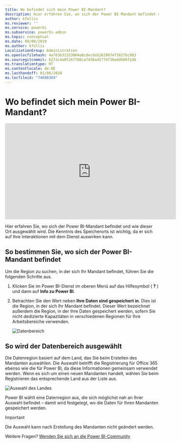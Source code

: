 ```yaml
---
title: Wo befindet sich mein Power BI-Mandant?
description: Hier erfahren Sie, wo sich der Power BI-Mandant befindet und wie dieser Ort ausgewählt wird. Dies ist wichtig zu wissen, da es sich auf Ihre Interaktionen mit dem Dienst auswirken kann.
author: kfollis
ms.reviewer: ''
ms.service: powerbi
ms.subservice: powerbi-admin
ms.topic: conceptual
ms.date: 09/09/2019
ms.author: kfollis
LocalizationGroup: Administration
ms.openlocfilehash: 4a763b31333004a8cdecda5262967473817bc983
ms.sourcegitcommit: 6272c4a0f267708ca7d38a45774f3bedd680f2d6
ms.translationtype: HT
ms.contentlocale: de-DE
ms.lasthandoff: 01/06/2020
ms.locfileid: "74698369"
---
```

# <a name="where-is-my-power-bi-tenant-located"></a>Wo befindet sich mein Power BI-Mandant?

<iframe width="560" height="315" src="https://www.youtube.com/embed/0fOxaHJPvdM?showinfo=0" frameborder="0" allowfullscreen></iframe>

Hier erfahren Sie, wo sich der Power BI-Mandant befindet und wie dieser Ort ausgewählt wird. Die Kenntnis des Speicherorts ist wichtig, da er sich auf Ihre Interaktionen mit dem Dienst auswirken kann.

## <a name="how-to-determine-where-your-power-bi-tenant-is-located"></a>So bestimmen Sie, wo sich der Power BI-Mandant befindet

Um die Region zu suchen, in der sich Ihr Mandant befindet, führen Sie die folgenden Schritte aus.

1. Klicken Sie im Power BI-Dienst im oberen Menü auf das Hilfesymbol ( **?** ) und dann auf **Info zu Power BI**.

1. Betrachten Sie den Wert neben **Ihre Daten sind gespeichert in**. Dies ist die Region, in der sich Ihr Mandant befindet. Dieser Wert bezeichnet außerdem die Region, in der Ihre Daten gespeichert werden, sofern Sie nicht dedizierte Kapazitäten in verschiedenen Regionen für Ihre Arbeitsbereiche verwenden.

    ![Datenbereich](media/service-admin-where-is-my-tenant-located/power-bi-data-region.png)

## <a name="how-the-data-region-is-selected"></a>So wird der Datenbereich ausgewählt

Die Datenregion basiert auf dem Land, das Sie beim Erstellen des Mandanten auswählen. Die Auswahl betrifft die Registrierung für Office 365 ebenso wie die für Power BI, da diese Informationen gemeinsam verwendet werden. Wenn es sich um einen neuen Mandanten handelt, wählen Sie beim Registrieren das entsprechende Land aus der Liste aus.

![Auswahl des Landes](media/service-admin-where-is-my-tenant-located/sign-up-country-selection.png)

Power BI wählt eine Datenregion aus, die sich möglichst nah an Ihrer Auswahl befindet – damit wird festgelegt, wo die Daten für Ihren Mandanten gespeichert werden.

> [!IMPORTANT]
> Die Auswahl kann nach Erstellung des Mandanten nicht geändert werden.

Weitere Fragen? [Wenden Sie sich an die Power BI-Community](https://community.powerbi.com/)

